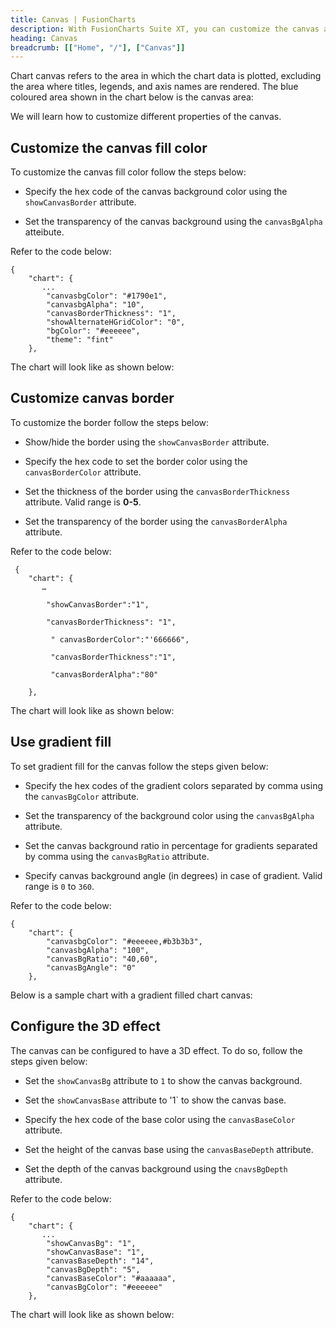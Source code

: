 ```yaml
---
title: Canvas | FusionCharts
description: With FusionCharts Suite XT, you can customize the canvas area of your chart. Chart canvas refers to the area in which the chart data is plotted.
heading: Canvas
breadcrumb: [["Home", "/"], ["Canvas"]]
---
```


Chart canvas refers to the area in which the chart data is plotted, excluding the area where titles, legends, and axis names are rendered. The blue coloured area shown in the chart below is the canvas area:

<chart>

We will learn how to customize different properties of the canvas.

## Customize the canvas fill color

To customize the canvas fill color follow the steps below:

* Specify the hex code of the canvas background color using the `showCanvasBorder` attribute.

* Set the transparency of the canvas background using the `canvasBgAlpha` atteibute.

Refer to the code below:

```
{
    "chart": {
       ...
        "canvasbgColor": "#1790e1",
        "canvasbgAlpha": "10",
        "canvasBorderThickness": "1",
        "showAlternateHGridColor": "0",
        "bgColor": "#eeeeee",
        "theme": "fint"
    },

```

The chart will look like as shown below:

<chart>

## Customize canvas border

To customize the border follow the steps below:

* Show/hide the border using the `showCanvasBorder` attribute. 

* Specify the hex code to set the border color using the `canvasBorderColor` attribute.

* Set the thickness of the border using the `canvasBorderThickness` attribute. Valid range is **0-5**.

* Set the transparency of the border using the `canvasBorderAlpha` attribute. 

Refer to the code below:

```
 {
    "chart": {
       …

        "showCanvasBorder":"1",

        "canvasBorderThickness": "1",

         " canvasBorderColor":"'666666",

         "canvasBorderThickness":"1",

         "canvasBorderAlpha":"80"
       
    },

```

The chart will look like as shown below:

**<CHART>**

## Use gradient fill

To set gradient fill for the canvas follow the steps given below:

* Specify the hex codes of the gradient colors separated by comma using the `canvasBgColor` attribute.

* Set the transparency of the background color using the `canvasBgAlpha` attribute.

* Set the canvas background ratio in percentage for gradients separated by comma using the `canvasBgRatio` attribute.

* Specify canvas background angle (in degrees) in case of gradient. Valid range is `0` to `360`.

Refer to the code below:

```
{
    "chart": {
        "canvasbgColor": "#eeeeee,#b3b3b3",
        "canvasbgAlpha": "100",
        "canvasBgRatio": "40,60",
        "canvasBgAngle": "0"
    },

```

Below is a sample chart with a gradient filled chart canvas:

<chart>

## Configure the 3D effect

The canvas can be configured to have a 3D effect. To do so, follow the steps given below:

* Set the `showCanvasBg` attribute to `1` to show the canvas background. 

* Set the `showCanvasBase` attribute to '1` to show the canvas base.

* Specify the hex code of the base color using the `canvasBaseColor` attribute.

* Set the height of the canvas base using the `canvasBaseDepth` attribute.

* Set the depth of the canvas background using the `cnavsBgDepth` attribute.

Refer to the code below:

```
{
    "chart": {
       ...
        "showCanvasBg": "1",
        "showCanvasBase": "1",
        "canvasBaseDepth": "14",
        "canvasBgDepth": "5",
        "canvasBaseColor": "#aaaaaa",
        "canvasBgColor": "#eeeeee"
    },

```

The chart will look like as shown below:

<chart>

